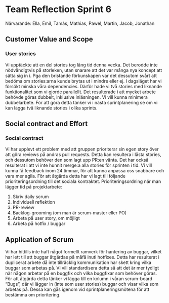 # Team Reflection Sprint 6
Närvarande: Ella, Emil, Tamás, Mathias, Pawel, Martin, Jacob, Jonathan
## Customer Value and Scope

### User stories
Vi upptäckte att en del stories tog lång tid denna vecka. Det berodde inte nödvändigtvis på storleken, utan snarare att det var många nya koncept att sätta sig in i. Pga den bristande förkunskapen var det dessutom svårt att bedöma om stories:arna kunde brytas ut i mindre eller ej.
 I dagsläget har vi försökt minska våra dependencies. Därför hade vi två stories med liknande funktionalitet som vi gjorde parallellt. Det resulterade i att mycket arbete behövde göras dubbelt, inklusive inläsningen. Vi vill kunna minimera dubbelarbete. För att göra detta tänker vi i nästa sprintplanering se om vi kan lägga två liknande stories i olika sprints.


## Social contract and Effort

### Social contract
Vi har upplevt ett problem med att gruppen prioriterar sin egen story över att göra reviews på andras pull requests. Detta kan resultera i låsta stories, och dessutom behöver den som lagt upp PR:en vänta. Det har också resulterat i att vi inte hunnit merge:a alla stories för sprinten i tid. Vi vill kunna få feedback inom 24 timmar, för att kunna anpassa oss snabbare och vara mer agila. För att åtgärda detta har vi lagt till följande prioriteringsordning till det sociala kontraktet.
Prioriteringsordning när man lägger tid på projektarbete:
1. Skriv daily scrum
2. Individuell reflektion
3. PR-review
4. Backlog-grooming (om man är scrum-master eller PO)
5. Arbeta på user story, om möjligt
6. Arbeta på hotfix / buggar

## Application of Scrum
Vi har hittills inte haft något formellt ramverk för hantering av buggar, vilket har lett till att buggar åtgärdas på måfå inuti hotfixes. Detta har resulterat i duplicerat arbete då inte tillräcklig kommunikation har skett kring vilka buggar som arbetas på. Vi vill standardisera detta så att det är mer tydligt när någon arbetar på en buggfix och vilka buggfixar som behöver göras. För att åtgärda detta tänker vi lägga till en kolumn i våran scrum-board “Bugs”, där vi lägger in (inte som user stories) buggar och visar vilka som arbetas på. Dessa kan gås igenom vid sprintplaneringsmötena för att bestämma om prioritering.
